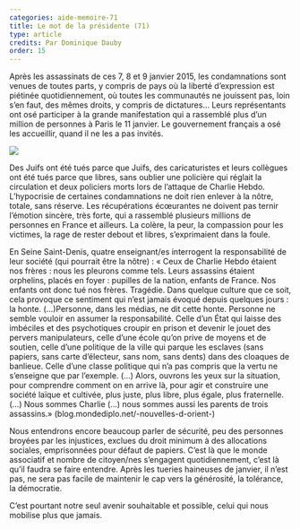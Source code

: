 ```yaml
---
categories: aide-memoire-71
title: Le mot de la présidente (71)
type: article
credits: Par Dominique Dauby
order: 15
---
```

Après les assassinats de ces 7, 8 et 9 janvier 2015, les condamnations sont venues de toutes parts, y compris de pays où la liberté d’expression est piétinée quotidiennement, où toutes les communautés ne jouissent pas, loin s’en faut, des mêmes droits, y compris de dictatures… Leurs représentants ont osé participer à la grande manifestation qui a rassemblé plus d’un million de personnes à Paris le 11 janvier. Le gouvernement français a osé les accueillir, quand il ne les a pas invités.

![](/assets/uploads/am-80-dominique-dauby.jpg)

Des Juifs ont été tués parce que Juifs, des caricaturistes et leurs collègues ont été tués parce que libres, sans oublier une policière qui réglait la circulation et deux policiers morts lors de l’attaque de Charlie Hebdo. L’hypocrisie de certaines condamnations ne doit rien enlever à la nôtre, totale, sans réserve. Les récupérations écœurantes ne doivent pas ternir l’émotion sincère, très forte, qui a rassemblé plusieurs millions de personnes en France et ailleurs. La colère, la peur, la compassion pour les victimes, la rage de rester debout et libres, s’exprimaient dans la foule.

En Seine Saint-Denis, quatre enseignant/es interrogent la responsabilité de leur société (qui pourrait être la nôtre) : « Ceux de Charlie Hebdo étaient nos frères : nous les pleurons comme tels. Leurs assassins étaient orphelins, placés en foyer : pupilles de la nation, enfants de France. Nos enfants ont donc tué nos frères. Tragédie. Dans quelque culture que ce soit, cela provoque ce sentiment qui n’est jamais évoqué depuis quelques jours : la honte. (…)Personne, dans les médias, ne dit cette honte. Personne ne semble vouloir en assumer la responsabilité. Celle d’un État qui laisse des imbéciles et des psychotiques croupir en prison et devenir le jouet des pervers manipulateurs, celle d’une école qu’on prive de moyens et de soutien, celle d’une politique de la ville qui parque les esclaves (sans papiers, sans carte d’électeur, sans nom, sans dents) dans des cloaques de banlieue. Celle d’une classe politique qui n’a pas compris que la vertu ne s’enseigne que par l’exemple. (…) Alors, ouvrons les yeux sur la situation, pour comprendre comment on en arrive là, pour agir et construire une société laïque et cultivée, plus juste, plus libre, plus égale, plus fraternelle. (…) Nous sommes Charlie (…) nous sommes aussi les parents de trois assassins.» (blog.mondediplo.net/-nouvelles-d-orient-)

Nous entendrons encore beaucoup parler de sécurité, peu des personnes broyées par les injustices, exclues du droit minimum à des allocations sociales, emprisonnées pour défaut de papiers. C’est là que le monde associatif et nombre de citoyen/nes s’engagent quotidiennement, c’est là qu’il faudra se faire entendre. Après les tueries haineuses de janvier, il n’est pas, ne sera pas facile de maintenir le cap vers la générosité, la tolérance, la démocratie.

C’est pourtant notre seul avenir souhaitable et possible, celui qui nous mobilise plus que jamais.
